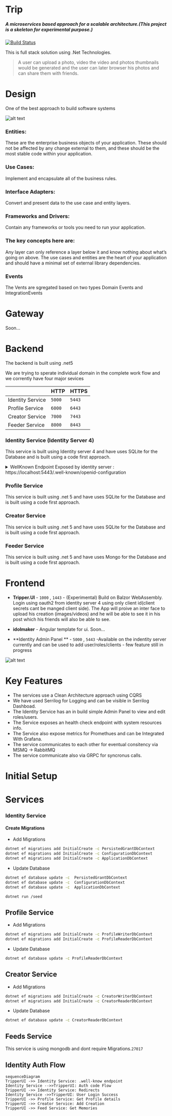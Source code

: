 # Trip

##### A microservices based approach for a scalable architecture.(_This project is a skeleton for experimental purpose._)

[![Build Status](https://travis-ci.org/joemccann/dillinger.svg?branch=master)](https://travis-ci.org/joemccann/dillinger) 





This is full stack solution using .Net Technologies.

>A user can upload a photo, video the video and photos thumbnails would be generated and the user can later browser his photos and can share them with friends.


# Design

One of the best approach to build software systems

![alt text](https://github.com/iamsourabh-in/Trip/blob/master/_docs/images/clean.png)

### Entities:
These are the enterprise business objects of your application. These should not be affected by any change external to them, and these should be the most stable code within your application.

### Use Cases:
Implement and encapsulate all of the business rules.

### Interface Adapters:
Convert and present data to the use case and entity layers.

### Frameworks and Drivers:
Contain any frameworks or tools you need to run your application.

### The key concepts here are:
Any layer can only reference a layer below it and know nothing about what’s going on above. The use cases and entities are the heart of your application and should have a minimal set of external library dependencies.

### Events 
The Vents are sgregated based on two types Domain Events and IntegrationEvents



# Gateway

Soon...


# Backend
The backend is built using .net5 

We are trying to sperate individual domain in the complete work flow and we corrently have four major sevices

|                |HTTP              |HTTPS    |
|----------------|------------------|---------|
|Identity Service|`5000`            |`5443`   |
|Profile Service |`6000`            |`6443`   |
|Creator Service |`7000`            |`7443`   |
|Feeder Service  |`8000`            |`8443`   |



### Identity Service (Identity Server 4)
This service is built using Identity server 4 and have uses SQLite for the Database and is built using a code first approach.
<details>
<summary>WellKnown Endpoint Exposed by identity server : https://localhost:5443/.well-known/openid-configuration</summary>
<pre>
{
  "issuer": "https://localhost:5443",
  "jwks_uri": "https://localhost:5443/.well-known/openid-configuration/jwks",
  "authorization_endpoint": "https://localhost:5443/connect/authorize",
  "token_endpoint": "https://localhost:5443/connect/token",
  "userinfo_endpoint": "https://localhost:5443/connect/userinfo",
  "end_session_endpoint": "https://localhost:5443/connect/endsession",
  "check_session_iframe": "https://localhost:5443/connect/checksession",
  "revocation_endpoint": "https://localhost:5443/connect/revocation",
  "introspection_endpoint": "https://localhost:5443/connect/introspect",
  "device_authorization_endpoint": "https://localhost:5443/connect/deviceauthorization",
  "frontchannel_logout_supported": true,
  "frontchannel_logout_session_supported": true,
  "backchannel_logout_supported": true,
  "backchannel_logout_session_supported": true,
  "scopes_supported": [
    "profile",
    "openid",
    "role",
    "tripfeed.write",
    "tripfeed.read",
    "offline_access"
  ],
  "claims_supported": [
    "gender",
    "website",
    "picture",
    "profile",
    "preferred_username",
    "nickname",
    "middle_name",
    "given_name",
    "family_name",
    "name",
    "birthdate",
    "zoneinfo",
    "locale",
    "updated_at",
    "sub",
    "role"
  ],
  "grant_types_supported": [
    "authorization_code",
    "client_credentials",
    "refresh_token",
    "implicit",
    "password",
    "urn:ietf:params:oauth:grant-type:device_code"
  ],
  "response_types_supported": [
    "code",
    "token",
    "id_token",
    "id_token token",
    "code id_token",
    "code token",
    "code id_token token"
  ],
  "response_modes_supported": [
    "form_post",
    "query",
    "fragment"
  ],
  "token_endpoint_auth_methods_supported": [
    "client_secret_basic",
    "client_secret_post"
  ],
  "id_token_signing_alg_values_supported": [
    "RS256"
  ],
  "subject_types_supported": [
    "public"
  ],
  "code_challenge_methods_supported": [
    "plain",
    "S256"
  ],
  "request_parameter_supported": true
}
</pre>
</details>

### Profile Service  
This service is built using .net 5 and have uses SQLite for the Database and is built using a code first approach.

### Creator Service
This service is built using .net 5 and have uses SQLite for the Database and is built using a code first approach.

### Feeder Service
This service is built using .net 5 and have uses Mongo for the Database and is built using a code first approach.



# Frontend
- **Tripper.UI** - `1000` , `1443` - (Experimental) Build on Balzor WebAssembly. Login using oauth2 from identity server 4  using only client id(client secrets cant be manged client side). The App will proive an inter face to upload his creation (images/videos) and he will be able to see it in his post which his friends will also be able to see.

- **idolmaker** - Angular template for ui. Soon...
- **Identity Admin Panel **  - `5000` , `5443`  -Available on the indentity server currently and can be used to add user/roles/clients - few feature still in progress


![alt text](https://github.com/iamsourabh-in/Trip/blob/master/_docs/images/admin_panel.jpg)


# Key Features

- The services use a Clean Architecture approach using CQRS
- We have used Serrilog for Logging and can be visible in Serrilog Dashboad.
- The Identity Service has an in build simple Admin Panel to view and edit roles/users.
- The Service exposes an health check endpoint with system resources info.
- The Service also expose metrics for Promethues and can be Integrated With Grafana.
- The service communicates to each other for eventual consitency via MSMQ -> RabbitMQ
- The service communicate also via GRPC for syncronus calls.

# Initial Setup

# Services

### Identity Service

#### Create Migrations 
- Add Migrations
```sh
dotnet ef migrations add InitialCreate -c PersistedGrantDbContext
dotnet ef migrations add InitialCreate -c ConfigurationDbContext
dotnet ef migrations add InitialCreate -c ApplicationDbContext
```

- Update Database
```sh
dotnet ef database update -c  PersistedGrantDbContext
dotnet ef database update -c  ConfigurationDbContext
dotnet ef database update -c  ApplicationDbContext
```

```sh
dotnet run /seed
```

## Profile Service
- Add Migrations

```sh
dotnet ef migrations add InitialCreate -c ProfileWriterDbContext
dotnet ef migrations add InitialCreate -c ProfileReaderDbContext
```

- Update Database
```sh
dotnet ef database update -c ProfileReaderDbContext
```


## Creator Service
- Add Migrations
```sh
dotnet ef migrations add InitialCreate -c CreatorWriterDbContext
dotnet ef migrations add InitialCreate -c CreatorReaderDbContext
```

- Update Database
```sh
dotnet ef database update -c CreatorReaderDbContext
```

## Feeds Service

This service is using mongodb and dont require Migrations.`27017`

## Identity Auth Flow


```mermaid
sequenceDiagram
TripperUI ->> Identity Service: .well-know endpoint 
Identity Service -->>TripperUI: Auth code Flow
TripperUI ->> Identity Service: Redirects  
Identity Service ->>TripperUI: User Login Success
TripperUI ->> Profile Service: Get Profile details
TripperUI ->> Creator Service: Add Creation
TripperUI ->> Feed Service: Get Memories 
```



